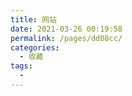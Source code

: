 ```yaml
---
title: 网站
date: 2021-03-26 00:19:58
permalink: /pages/dd08cc/
categories:
  - 收藏
tags:
  - 
---
```

